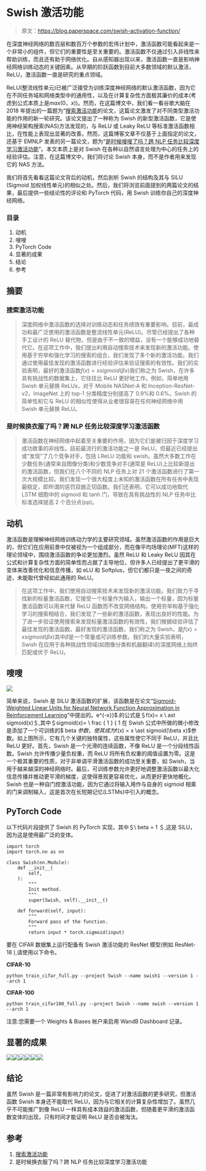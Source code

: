 # Swish 激活功能

> 原文：<https://blog.paperspace.com/swish-activation-function/>

在深度神经网络的数百层和数百万个参数的宏伟计划中，激活函数可能看起来是一个非常小的组件，但它们的重要性是至关重要的。激活函数不仅通过引入非线性来帮助训练，而且还有助于网络优化。自从感知器出现以来，激活函数一直是影响神经网络训练动态的关键因素。从早期的阶跃函数到目前大多数领域的默认激活，ReLU，激活函数一直是研究的重点领域。

ReLU(整流线性单元)已被广泛接受为训练深度神经网络的默认激活函数，因为它在不同任务域和网络类型中的通用性，以及在计算复杂性方面极其廉价的成本(考虑到公式本质上是$max(0，x)$)。然而，在这篇博文中，我们看一看谷歌大脑在 2018 年提出的一篇题为“[搜索激活功能](https://arxiv.org/pdf/1710.05941.pdf)的论文，这篇论文激发了对不同类型激活功能的作用的新一轮研究。该论文提出了一种称为 Swish 的新型激活函数，它是使用神经架构搜索(NAS)方法发现的，与 ReLU 或 Leaky ReLU 等标准激活函数相比，在性能上表现出显著的改善。然而，这篇博客文章不仅基于上面指定的论文，还基于 EMNLP 发表的另一篇论文，题为“[是时候嗖嗖了吗？跨 NLP 任务比较深度学习激活功能](https://arxiv.org/abs/1901.02671)”。本文本质上是对 Swish 在各种以自然语言处理为中心的任务上的经验评估。注意，在这篇博文中，我们将讨论 Swish 本身，而不是作者用来发现它的 NAS 方法。

我们将首先看看这篇论文背后的动机，然后剖析 Swish 的结构及其与 SILU (Sigmoid 加权线性单元)的相似之处。然后，我们将浏览前面提到的两篇论文的结果，最后提供一些结论性的评论和 PyTorch 代码，用 Swish 训练你自己的深度神经网络。

### 目录

1.  动机
2.  嗖嗖
3.  PyTorch Code
4.  显著的成果
5.  结论
6.  参考

## 摘要

### 搜索激活功能

> 深度网络中激活函数的选择对训练动态和任务绩效有重要影响。目前，最成功和最广泛使用的激活函数是整流线性单元(ReLU)。尽管已经提出了各种手工设计的 ReLU 替代物，但是由于不一致的增益，没有一个能够成功地替代它。在这项工作中，我们提出利用自动搜索技术来发现新的激活功能。使用基于穷举和强化学习的搜索的组合，我们发现了多个新的激活功能。我们通过使用最佳发现的激活函数进行经验评估来验证搜索的有效性。我们的实验表明，最好的激活函数$f(x) = x sigmoid(\beta x)$我们称之为 Swish，在许多具有挑战性的数据集上，它往往比 ReLU 更好地工作。例如，简单地用 Swish 单元替换 ReLUs，对于 Mobile NASNet-A 和 Inception-ResNet-v2，ImageNet 上的 top-1 分类精度分别提高了 0.9%和 0.6%。Swish 的简单性和它与 ReLU 的相似性使得从业者很容易在任何神经网络中用 Swish 单元替换 ReLU。

### 是时候换衣服了吗？跨 NLP 任务比较深度学习激活函数

> 激活函数在神经网络中起着至关重要的作用，因为它们是被归因于深度学习成功故事的非线性。目前最流行的激活功能之一是 ReLU，但最近已经提出或“发现”了几个竞争对手，包括 LReLU 功能和 swish。虽然大多数工作在少数任务(通常来自图像分类)和少数竞争对手(通常是 ReLU)上比较新提出的激活函数，但我们在八个不同的 NLP 任务上对 21 个激活函数进行了第一次大规模比较。我们发现一个很大程度上未知的激活函数在所有任务中表现最稳定，即所谓的惩罚双曲正切函数。我们还表明，它可以成功地取代 LSTM 细胞中的 sigmoid 和 tanh 门，导致在具有挑战性的 NLP 任务中比标准选择提高 2 个百分点(pp)。

## 动机

激活函数是理解神经网络训练动力学的主要研究领域。虽然激活函数的作用是巨大的，但它们在应用前景中仅被视为一个组成部分，而在像平均场理论(MFT)这样的理论领域中，围绕激活函数的争论更加激烈。虽然 ReLU 和 Leaky ReLU 因其在公式和计算复杂性方面的简单性而占据了主导地位，但许多人已经提出了更平滑的变体来改善优化和信息传播，如 eLU 和 Softplus，但它们都只是一夜之间的奇迹，未能取代曾经如此通用的 ReLU。

> 在这项工作中，我们使用自动搜索技术来发现新的激活功能。我们致力于寻找新的标量激活函数，它接受一个标量作为输入，输出一个标量，因为标量激活函数可以用来代替 ReLU 函数而不改变网络结构。使用穷举和基于强化学习的搜索相结合，我们发现了一些新的激活函数，表现出良好的性能。为了进一步验证使用搜索来发现标量激活函数的有效性，我们根据经验评估了最佳发现的激活函数。最好发现的激活函数，我们称之为 Swish，是$f(x) = x sigmoid(\beta x)$其中$\beta$是一个常量或可训练参数。我们的大量实验表明，Swish 在应用于各种挑战性领域(如图像分类和机器翻译)的深度网络上始终匹配或优于 ReLU。

## 嗖嗖

![](img/868e590202d12e5763c10ba1f7175db4.png)

简单来说，Swish 是 SILU 激活函数的扩展，该函数是在论文“[Sigmoid-Weighted Linear Units for Neural Network Function Approximation in Reinforcement Learning](https://arxiv.org/pdf/1702.03118.pdf#:~:text=tion%20(dSiLU).-,The%20activation%20of%20the%20SiLU%20is%20computed%20by%20the%20sigmoid,version%20of%20the%20sigmoid%20function.)”中提出的。e^{-x}}$.的公式是＄f(x)= x \ ast sigmoid(x)＄,其中＄sigmoid(x)= \ frac { 1 } { 1 在 Swish 公式中所做的微小修改是添加了一个可训练的$ beta $参数，使其成为$f(x) = x \ast sigmoid(\beta x)$参数。如上图所示，它有几个关键的独特属性，这些属性使它不同于 ReLU，并且比 ReLU 更好。首先，Swish 是一个光滑的连续函数，不像 ReLU 是一个分段线性函数。Swish 允许传播少量负权重，而 ReLU 将所有负权重的阈值设置为零。这是一个极其重要的性质，对于非单调平滑激活函数的成功至关重要，如 Swish，当用于越来越深的神经网络时。最后，可训练参数允许更好地调整激活函数以最大化信息传播并推动更平滑的梯度，这使得景观更容易优化，从而更好更快地概化。Swish 也是一种自门控激活功能，因为它通过将输入用作与自身的 sigmoid 相乘的门来调制输入，这是首次在长短期记忆(LSTMs)中引入的概念。

## PyTorch Code

以下代码片段提供了 Swish 的 PyTorch 实现，其中＄\ beta = 1 ＄,这是 SILU，因为这是使用最广泛的变体。

```
import torch
import torch.nn as nn

class Swish(nn.Module):
    def __init__(
        self,
    ):
        """
        Init method.
        """
        super(Swish, self).__init__()

    def forward(self, input):
        """
        Forward pass of the function.
        """
        return input * torch.sigmoid(input)
```

要在 CIFAR 数据集上运行配备有 Swish 激活功能的 ResNet 模型(例如 ResNet-18 ),请使用以下命令。

**CIFAR-10**

```
python train_cifar_full.py --project Swish --name swish1 --version 1 --arch 1
```

**CIFAR-100**

```
python train_cifar100_full.py --project Swish --name swish --version 1 --arch 1
```

注意:您需要一个 Weights & Biases 帐户来启用 WandB Dashboard 记录。

## 显著的成果

![](img/1b2b5db00fe7287d860e1c95e12f5cd8.png)![](img/15aed1e5e47bbdc118e544ae90ee3f36.png)![](img/8263a8101acb6ec89048885b168e4ff9.png)![](img/e66dca6cf93be591109afb5285da16e0.png)![](img/6afb116dd55d49efe9420e2c59edc20a.png)![](img/dd4d4dee29b75cb3549a90cfd2e34cae.png)

## 结论

虽然 Swish 是一篇非常有影响力的论文，促进了对激活函数的更多研究，但激活函数 Swish 本身还不能取代 ReLU，因为与它相关的计算复杂性增加了。虽然几乎不可能推广到像 ReLU 一样具有成本效益的激活函数，但随着更平滑的激活函数变体的出现，只有时间才能证明 ReLU 是否会被淘汰。

## 参考

1.  [搜索激活功能](https://arxiv.org/pdf/1710.05941.pdf)
2.  是时候换衣服了吗？跨 NLP 任务比较深度学习激活功能
